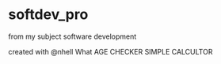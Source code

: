 # softdev_pro
from my subject software development


created with @nhell
What
AGE CHECKER
SIMPLE CALCULTOR
